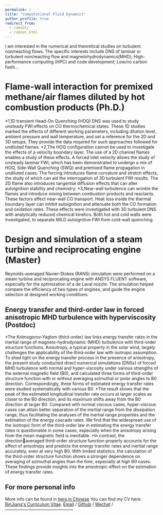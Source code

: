 ```yaml
---
permalink: /
title: "Computational Fluid Dynamics"
author_profile: true
redirect_from: 
  - /about/
  - /about.html
---
```


I am interested in the numerical and theoretical studies on turbulent non/reacting flows. The specific interests include DNS of laminar or turbulent non/reacting flow and magnetohydrodynamics(MHD); High-performance computing (HPC) and code development; Low/no carbon fuels...

Flame-wall interaction for premixed methane/air flames diluted by hot combustion products (Ph.D.)
======
*1,1D transient Head-On Quenching (HOQ) DNS was used to study unsteady FWI effects on CO thermochemical states. These 1D studies marked the effects of different working parameters, including dilution level, ambient pressure and wall temperature, and set a reference for the 2D and 3D setups. They provide the data required for such approaches followed for undiluted flames. 
*2,The HOQ configuration cannot be used to investigate the effects of a velocity boundary layer. The use of a 2D channel flames enables a study of these effects. A forced inlet velocity allows the study of unsteady laminar FWI, which has been demonstrated to undergo a mix of HOQ, Side-Wall Quenching (SWQ) and premixed flame propagation in undiluted cases. The forcing introduces flame curvature and stretch effects, the study of which can aid the interrogation of 3D turbulent FWI results. The 2D flame also introduces tangential diffusion effects that can alter autoignition stability and chemistry.
*3,Near-wall turbulence can wrinkle the flames and introduce mixing between combustion products and reactants. These factors affect near-wall CO transport. Heat loss inside the thermal boundary layer can inhibit autoignition and attenuate both the CO formation and oxidation rates. These effects were investigated with 3D turbulent DNS with analytically reduced chemical kinetics. Both hot and cold walls were investigated, to separate MILD autoignitive FWI from cold-wall quenching.

Design and simulation of a steam turbine and reciprocating engine (Master)
======
Reynolds-averaged Navier-Stokes (RANS) simulation were performed on a steam turbine and reciprocating engine with ANSYS FLUENT software, especially for the optimization of a de Laval nozzle. The simulation helped compare the efficiency of two types of engines, and guide the engine selection at designed working conditions.

Energy transfer and third-order law in forced anisotropic MHD turbulence with hyperviscosity (Postdoc)
------
*The Kolmogorov-Yaglom (third-order) law links energy transfer rates in the inertial range of magneto-hydrodynamic (MHD) turbulence with third-order structure functions. Anisotropy, a typical property in the solar wind, largely challenges the applicability of the third-order law with isotropic assumption. To shed light on the energy transfer process in the presence of anisotropy, the present study conducted direct numerical simulations (DNSs) of forced MHD turbulence with normal and hyper-viscosity under various strengths of the external magnetic field (B0), and calculated three forms of third-order structure function with or without averaging azimuthal or polar angles to B0 direction. Correspondingly, three forms of estimated energy transfer rates were studied systematically with various B0. 
*The result shows that the peak of the estimated longitudinal transfer rate occurs at larger scales as closer to the B0 direction, and its maximum shifts
away from the B0 direction at larger B0. Compared with normal viscous cases, hyper-viscous cases can attain better separation of the inertial range from the dissipation range, thus facilitating the analyses of the inertial range properties and the estimation of the energy cascade rates. We find that the widespread use of the isotropic form of
the third-order law in estimating the energy transfer rates is questionable in some cases, especially when the anisotropy arising from the mean magnetic field is inevitable. 
*In contrast, the directionaveraged third-order structure function properly accounts for the effect of anisotropy and predicts the energy transfer rates and inertial range accurately, even at very high B0. With limited statistics, the calculation of the third-order structure function shows a stronger
dependence on averaging of azimuthal angles than the time, especially at high B0 cases. These findings provide insights into the anisotropic effect on the estimation of energy transfer rates.


For more personal info
------
More info can be found in [here in Chinese](https://nicdj01.xtu.edu.cn/info/1108/5378.htm)
You can find my CV here: [BinJiang's Curriculum Vitae](../assets/Curriculum_Vitae_XTU_2025v2.pdf).
[Email](mailto:jiangbin@xtu.edu.cn) / [Github](https://github.com/QiuDi233) / [Wechat](../images/wechat.jpg) /
————————————————

